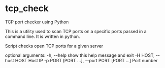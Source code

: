 # tcp_check
TCP port checker using Python

This is a utility used to scan TCP ports on a specific ports passed in a command line. It is written in python.

Script checks open TCP ports for a given server

optional arguments:
  -h, --help            show this help message and exit
  -H HOST, --host HOST  Host IP
  -p PORT [PORT ...], --port PORT [PORT ...]
                        Port number
